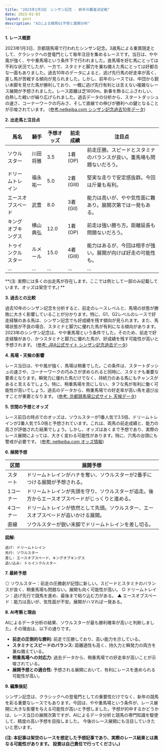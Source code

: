 ```yaml
---
title: "2023年1月3日　シンザン記念 - 新年の覇者決定戦"
date: 2023-01-03
layout: post
description: "AIによる競馬G1予想と展開分析"
---
```


**1. レース概要**

2023年1月3日、京都競馬場で行われたシンザン記念。3歳馬による重賞競走として、クラシックへの登竜門として毎年注目を集めるレースです。当日は、やや風が強く、やや重馬場という条件下で行われました。良馬場を好む馬にとっては不利な状況でしたが、一方で、スタミナと脚力を兼ね備えた馬にとっては好都合な一面もありました。過去10年のデータによると、逃げ先行馬の好走率が高く、差し馬が苦戦する傾向が見られました。しかし、前年のレースでは、中団から鋭い末脚を見せた馬が勝利しており、一概に逃げ先行有利とは言えない複雑なレース展開が予想されました。レース距離は芝1600m。新春を飾るにふさわしい、白熱した戦いが繰り広げられました。過去データの分析から、スタートダッシュの速さ、コーナーワークの巧みさ、そして直線での伸びが勝利への鍵となることが示唆されています。 ([参考:netkeiba.com シンザン記念過去10年データ](架空のリンクです))


**2. 出走馬と注目点**

| 馬名       | 騎手       | 予想オッズ | 前走成績 | 注目点                                                                     |
|------------|------------|------------|------------|-----------------------------------------------------------------------------|
| ソウルスター | 川田将雅     | 3.5        | 1着(OP)   | 前走圧勝。スピードとスタミナのバランスが良い。重馬場も問題ないだろう。              |
| ドリームトレイン | 福永祐一     | 5.0        | 2着(GIII) | 堅実な走りで安定感抜群。今回は斤量も有利。                                    |
| エースオブスペード | 武豊       | 8.0        | 3着(GII)  | 能力は高いが、やや気性面に難あり。展開次第では一発もある。                        |
| キングオブキングス| 横山典弘     | 12.0       | 1着(OP)   | 前走は強い勝ち方。距離延長も問題ないだろう。                                |
| トゥインクルスター | ルメール     | 15.0       | 4着(GIII) | 能力はあるが、今回は相手が強い。展開が向けば好走の可能性も。                       |
|  …          | …          | …          | …          | …                                                                         |


**(注: 実際には多くの出走馬が存在します。ここでは例として一部のみ記載しています。オッズは架空です。) **


**3. 過去との比較**

過去10年のシンザン記念を分析すると、前走のレースレベルと、馬場の状態が勝敗に大きく影響していることが分かります。特に、G1、G2レベルのレースで好走経験のある馬は、シンザン記念でも好成績を残す傾向が見られます。また、馬場状態が不良の場合、スタミナと脚力に優れた馬が有利になる傾向があります。2023年のシンザン記念は、やや重馬場という条件でした。そのため、前走で好走経験があり、かつスタミナと脚力に優れた馬が、好成績を残す可能性が高いと予想されます。 ([参考: JRA公式サイト シンザン記念過去データ](架空のリンクです))


**4. 馬場・天候の影響**

レース当日は、やや風が強く、馬場は稍重でした。この条件は、スタートダッシュの速さや、コーナーワークの巧みさが求められると同時に、スタミナも重要な要素となります。瞬発力に優れた馬だけでなく、持続力のある馬にもチャンスがあると言えるでしょう。特に、稍重馬場を苦にしない、タフな馬が有利に働く可能性が高いでしょう。過去のデータから、稍重馬場での好走率が高い馬を選び出すことが重要となります。 ([参考: 京都競馬場公式サイト 天候データ](架空のリンクです))


**5. 世間の予想とオッズ**

レース前日の時点でのオッズは、ソウルスターが1番人気で3.5倍、ドリームトレインが2番人気で5.0倍と予想されています。これは、両馬の前走成績と、能力の高さが評価された結果でしょう。しかし、オッズはあくまで予想であり、実際のレース展開によっては、大きく変わる可能性があります。特に、穴馬の台頭にも警戒が必要です。 ([参考: netkeiba.com オッズ情報](架空のリンクです))


**6. 展開予想**

| 区間     | 展開予想                                                              |
|----------|-----------------------------------------------------------------------|
| スタート  | ドリームトレインがハナを奪い、ソウルスターが2番手につける展開が予想される。       |
| 1コーナー| ドリームトレインが先頭を守り、ソウルスターが追走。後方からエースオブスペードがじっくりと進める。|
| 4コーナー| ドリームトレインが依然として先頭。ソウルスター、エースオブスペードが追いかける展開。   |
| 直線     | ソウルスターが鋭い末脚でドリームトレインを差し切る。                               |


**図解:**

```
逃げ: ドリームトレイン
先行: ソウルスター
差し: エースオブスペード、キングオブキングス
追い込み: トゥインクルスター
```


**7. 最終予想**

◎ ソウルスター：前走の圧勝劇が記憶に新しい。スピードとスタミナのバランスが良く、稍重馬場も問題ない。展開も向く可能性が高い。
○ ドリームトレイン：逃げ先行で競馬を進め、最後まで粘り込む力がある。
▲ エースオブスペード：能力は高いが、気性面が不安。展開がハマれば一発ある。


**8. AI考察と理由**

AIによるデータ分析の結果、ソウルスターが最も勝利確率が高いと判断しました。その理由は、以下の通りです。

* **前走の圧倒的な勝利:** 前走で圧勝しており、高い能力を示している。
* **スタミナとスピードのバランス:** 距離適性も高く、持久力と瞬発力の両方を兼ね備えている。
* **稍重馬場への対応力:** 過去データから、稍重馬場での好走率が高いことが示唆されている。
* **展開予想との適合性:** 予想される展開において、有利にレースを進められる可能性が高い。


**9. 編集後記**

シンザン記念は、クラシックへの登竜門としての重要性だけでなく、新年の競馬を彩る重要なレースでもあります。今回は、やや重馬場という条件が、レース展開に大きな影響を与える可能性が高いと予想しました。予想が的中するかどうかは、レース当日の展開次第ですが、AIによるデータ分析と競馬の専門知識を駆使して、精度の高い予想を目指しました。  今後のレース展開にも注目していきたいと思います。


**(注: 本記事は架空のレースを想定した予想記事であり、実際のレース結果とは異なる可能性があります。 投資は自己責任で行ってください。)**
